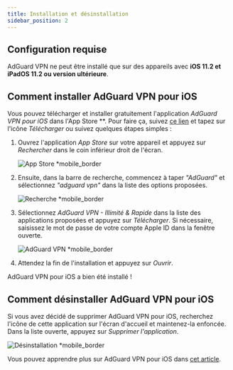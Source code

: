```yaml
---
title: Installation et désinstallation
sidebar_position: 2
---
```


## Configuration requise

AdGuard VPN ne peut être installé que sur des appareils avec **iOS 11.2 et iPadOS 11.2 ou version ultérieure**.

## Comment installer AdGuard VPN pour iOS

Vous pouvez télécharger et installer gratuitement l'application *AdGuard VPN pour iOS* dans l'App Store **. Pour faire ça, suivez [ce lien](https://agrd.io/ios_vpn) et tapez sur l'icône *Télécharger* ou suivez quelques étapes simples :

1. Ouvrez l'application *App Store* sur votre appareil et appuyez sur *Rechercher* dans le coin inférieur droit de l'écran.

    ![App Store *mobile_border](https://cdn.adguardvpn.com/content/kb/vpn/ios/app-store-en.png)

1. Ensuite, dans la barre de recherche, commencez à taper *"AdGuard"* et sélectionnez *"adguard vpn"* dans la liste des options proposées.

    ![Recherche *mobile_border](https://cdn.adguardvpn.com/content/kb/vpn/ios/search-en.png)

1. Sélectionnez *AdGuard VPN - Illimité & Rapide* dans la liste des applications proposées et appuyez sur *Télécharger*. Si nécessaire, saisissez le mot de passe de votre compte Apple ID dans la fenêtre ouverte.

    ![AdGuard VPN *mobile_border](https://cdn.adguardvpn.com/content/kb/vpn/ios/adguard-vpn-en.png)

1. Attendez la fin de l'installation et appuyez sur *Ouvrir*.

AdGuard VPN pour iOS a bien été installé !

## Comment désinstaller AdGuard VPN pour iOS

Si vous avez décidé de supprimer AdGuard VPN pour iOS, recherchez l'icône de cette application sur l'écran d'accueil et maintenez-la enfoncée. Dans la liste ouverte, appuyez sur *Supprimer l'application*.

![Désinstallation *mobile_border](https://cdn.adguardvpn.com/public/Adguard/kb/vpn-install/deinstall-en.png)

Vous pouvez apprendre plus sur AdGuard VPN pour iOS dans [cet article](adguard-vpn-for-ios/overview).
